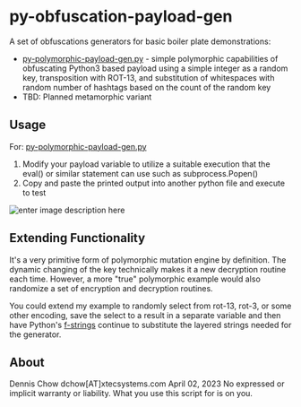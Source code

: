 # py-obfuscation-payload-gen
A set of obfuscations generators for basic boiler plate demonstrations: 
- [py-polymorphic-payload-gen.py](https://github.com/dc401/py-obfuscation-payloadgen/blob/main/py-polymorphic-payload-gen.py "py-polymorphic-payload-gen.py") - simple polymorphic capabilities of obfuscating Python3 based payload using a simple integer as a random key, transposition with ROT-13, and substitution of whitespaces with random number of hashtags based on the count of the random key
- TBD: Planned metamorphic variant


## Usage

For: [py-polymorphic-payload-gen.py](https://github.com/dc401/py-obfuscation-payloadgen/blob/main/py-polymorphic-payload-gen.py "py-polymorphic-payload-gen.py")

 1. Modify your payload variable to utilize a suitable execution that the eval() or similar statement can use such as subprocess.Popen()
 2. Copy and paste the printed output into another python file and execute to test

![enter image description here](https://github.com/dc401/py-obfuscation-payloadgen/blob/main/py-polymorphic-payload-gen-runtime.gif?raw=true)

## Extending Functionality

It's a very primitive form of polymorphic mutation engine by definition. The dynamic changing of the key technically makes it a new decryption routine each time. However, a more "true" polymorphic example would also randomize a set of encryption and decryption routines. 

You could extend my example to randomly select from rot-13, rot-3, or some other encoding, save the select to a result in a separate variable and then have Python's [f-strings](https://realpython.com/python-f-strings/)  continue to substitute the layered strings needed for the generator.


## About

Dennis Chow dchow[AT]xtecsystems.com April 02, 2023
No expressed or implicit warranty or liability. What you use this script for is on you.
